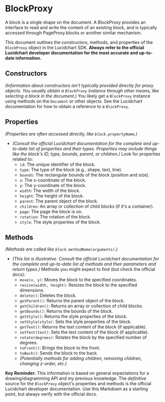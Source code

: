 # BlockProxy
A block is a single shape on the document. A BlockProxy provides an interface to
read and write the content of an existing block, and is typically accessed through
PageProxy.blocks or another similar mechanism.

This document outlines the constructors, methods, and properties of the `BlockProxy` object in the Lucidchart SDK. **Always refer to the official Lucidchart developer documentation for the most accurate and up-to-date information.**

## Constructors

_(Information about constructors isn't typically provided directly for proxy objects. You usually obtain a `BlockProxy` instance through other means, like selecting a block in the document.)_ You likely get a `BlockProxy` instance using methods on the `Document` or other objects. See the Lucidchart documentation for how to obtain a reference to a `BlockProxy`.

## Properties

_(Properties are often accessed directly, like `block.propertyName`.)_

*   _(Consult the official Lucidchart documentation for the complete and up-to-date list of properties and their types. Properties may include things like the block's ID, type, bounds, parent, or children.)_ Look for properties related to:
    *   `id`: The unique identifier of the block.
    *   `type`: The type of the block (e.g., shape, text, line).
    *   `bounds`: The rectangular bounds of the block (position and size).
    *   `x`: The x-coordinate of the block.
    *   `y`: The y-coordinate of the block.
    *   `width`: The width of the block.
    *   `height`: The height of the block.
    *   `parent`: The parent object of the block.
    *   `children`: An array or collection of child blocks (if it's a container).
    *   `page`: The page the block is on.
    *   `rotation`: The rotation of the block.
    *   `style`: The style properties of the block.

## Methods

_(Methods are called like `block.methodName(arguments)`.)_

*   _(This list is illustrative. Consult the official Lucidchart documentation for the complete and up-to-date list of methods and their parameters and return types.)_ Methods you might expect to find (but check the official docs):
    *   `move(x, y)`: Moves the block to the specified coordinates.
    *   `resize(width, height)`: Resizes the block to the specified dimensions.
    *   `delete()`: Deletes the block.
    *   `getParent()`: Returns the parent object of the block.
    *   `getChildren()`: Returns an array or collection of child blocks.
    *   `getBounds()`: Returns the bounds of the block.
    *   `getStyle()`: Returns the style properties of the block.
    *   `setStyle(style)`: Sets the style properties of the block.
    *   `getText()`: Returns the text content of the block (if applicable).
    *   `setText(text)`: Sets the text content of the block (if applicable).
    *   `rotate(degrees)`: Rotates the block by the specified number of degrees.
    *   `toFront()`: Brings the block to the front.
    *   `toBack()`: Sends the block to the back.
    *   _(Potentially methods for adding children, removing children, changing z-order, etc.)_

**Key Reminder:** This information is based on general expectations for a drawing/diagramming API and my previous knowledge. The *definitive* source for the `BlockProxy` object's properties and methods is the official Lucidchart developer documentation. Use this Markdown as a starting point, but always verify with the official docs.